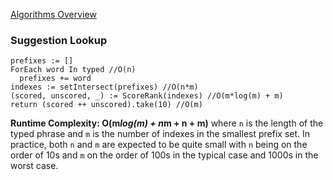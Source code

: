 [Algorithms Overview](./Algorithms.md)

### Suggestion Lookup

```
prefixes := []
ForEach word In typed //O(n)
  prefixes += word
indexes := setIntersect(prefixes) //O(n*m)
(scored, unscored, _) := ScoreRank(indexes) //O(m*log(m) + m)
return (scored ++ unscored).take(10) //O(m)
```

**Runtime Complexity: O(m*log(m) + n*m + n + m)** where `n` is the length of the typed phrase and `m` is the number of indexes in the smallest prefix set.  In practice, both `n` and `m` are expected to be quite small with `n` being on the order of 10s and `m` on the order of 100s in the typical case and 1000s in the worst case.